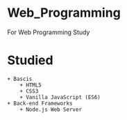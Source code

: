 # Web_Programming
For Web Programming Study

# Studied
    + Bascis
        + HTML5
        + CSS3
        + Vanilla JavaScript (ES6)
    + Back-end Frameworks
        + Node.js Web Server
